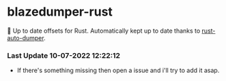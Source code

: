 # blazedumper-rust

🚀 Up to date offsets for Rust. Automatically kept up to date thanks to [rust-auto-dumper](https://github.com/Akandesh/rust-auto-dumper).


### Last Update 10-07-2022 12:22:12
- If there's something missing then open a issue and i'll try to add it asap.